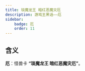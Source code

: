 ```yaml
---
title: 琰魔龙王 暗红恶魔灾厄
description: 游戏王黑话——厄
sidebar:
    badge: 厄
    order: 11
---
```


## 含义

**厄**：怪兽卡 **“琰魔龙王 暗红恶魔灾厄”**。
